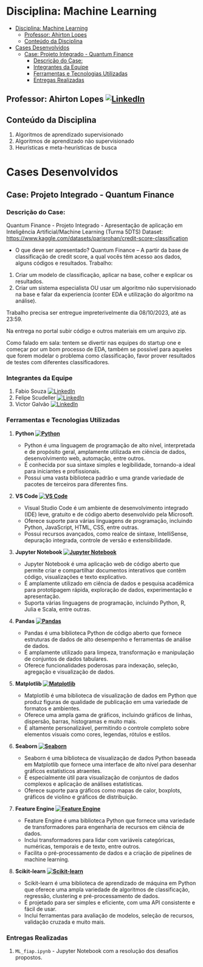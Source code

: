 # Disciplina: Machine Learning

- [Disciplina: Machine Learning](#disciplina-machine-learning)
  - [Professor: Ahirton Lopes ](#professor-ahirton-lopes-)
  - [Conteúdo da Disciplina](#conteúdo-da-disciplina)
- [Cases Desenvolvidos](#cases-desenvolvidos)
  - [Case: Projeto Integrado - Quantum Finance](#case-projeto-integrado---quantum-finance)
    - [Descrição do Case:](#descrição-do-case)
    - [Integrantes da Equipe](#integrantes-da-equipe)
    - [Ferramentas e Tecnologias Utilizadas](#ferramentas-e-tecnologias-utilizadas)
    - [Entregas Realizadas](#entregas-realizadas)

## Professor: Ahirton Lopes [![LinkedIn](https://img.shields.io/badge/LinkedIn-Profile-blue?style=flat-square&logo=linkedin)](https://www.linkedin.com/in/ahirtonlopes/)

## Conteúdo da Disciplina
1. Algoritmos de aprendizado supervisionado
2. Algoritmos de aprendizado não supervisionado
3. Heurísticas e meta-heurísticas de busca

# Cases Desenvolvidos 
## Case: Projeto Integrado - Quantum Finance
### Descrição do Case:
Quantum Finance - Projeto Integrado - Apresentação de aplicação em Inteligência Artificial/Machine Learning  (Turma 5DTS)
Dataset: https://www.kaggle.com/datasets/parisrohan/credit-score-classification
- O que deve ser apresentado?
Quantum Finance – A partir da base de classificação de credit score, a qual vocês têm acesso aos dados, alguns códigos e resultados. 
Trabalho:

1. Criar um modelo de classificação, aplicar na base, colher e explicar os resultados.
2. Criar um sistema especialista OU usar um algoritmo não supervisionado na base e falar da experiencia (conter EDA e utilização do algoritmo na análise).

Trabalho precisa ser entregue impreterivelmente dia 08/10/2023, até as 23:59. 

Na entrega no portal subir código e outros materiais em um arquivo zip.

Como falado em sala: tentem se divertir nas equipes do startup one e começar por um bom processo de EDA, também se possível para aqueles que forem modelar o problema como classificação, favor prover resultados de testes com diferentes classificadores.

### Integrantes da Equipe
1. Fabio Souza [![LinkedIn](https://img.shields.io/badge/LinkedIn-Profile-blue?style=flat-square&logo=linkedin)](https://www.linkedin.com/in/fabiomarcelosouza/)
2. Felipe Scudeller [![LinkedIn](https://img.shields.io/badge/LinkedIn-Profile-blue?style=flat-square&logo=linkedin)](https://www.linkedin.com/in/felipe-scudeller/)
3. Victor Galvão [![LinkedIn](https://img.shields.io/badge/LinkedIn-Profile-blue?style=flat-square&logo=linkedin)](https://www.linkedin.com/in/victor-galv%C3%A3o-74b63410a/)

### Ferramentas e Tecnologias Utilizadas
1. **Python [![Python](https://img.shields.io/badge/Python-Programming-yellow?style=flat-square&logo=python)](https://www.python.org/)**
   - Python é uma linguagem de programação de alto nível, interpretada e de propósito geral, amplamente utilizada em ciência de dados, desenvolvimento web, automação, entre outros.
   - É conhecida por sua sintaxe simples e legibilidade, tornando-a ideal para iniciantes e profissionais.
   - Possui uma vasta biblioteca padrão e uma grande variedade de pacotes de terceiros para diferentes fins.

2. **VS Code [![VS Code](https://img.shields.io/badge/VS_Code-IDE-blue?style=flat-square&logo=visual-studio-code)](https://code.visualstudio.com/)**
   - Visual Studio Code é um ambiente de desenvolvimento integrado (IDE) leve, gratuito e de código aberto desenvolvido pela Microsoft.
   - Oferece suporte para várias linguagens de programação, incluindo Python, JavaScript, HTML, CSS, entre outras.
   - Possui recursos avançados, como realce de sintaxe, IntelliSense, depuração integrada, controle de versão e extensibilidade.

3. **Jupyter Notebook [![Jupyter Notebook](https://img.shields.io/badge/Jupyter_Notebook-Interactive_Computing-orange?style=flat-square&logo=jupyter)](https://jupyter.org/)**
   - Jupyter Notebook é uma aplicação web de código aberto que permite criar e compartilhar documentos interativos que contêm código, visualizações e texto explicativo.
   - É amplamente utilizado em ciência de dados e pesquisa acadêmica para prototipagem rápida, exploração de dados, experimentação e apresentação.
   - Suporta várias linguagens de programação, incluindo Python, R, Julia e Scala, entre outras.

4. **Pandas [![Pandas](https://img.shields.io/badge/Pandas-Data_Manipulation-blue?style=flat-square&logo=pandas)](https://pandas.pydata.org/)**
   - Pandas é uma biblioteca Python de código aberto que fornece estruturas de dados de alto desempenho e ferramentas de análise de dados.
   - É amplamente utilizado para limpeza, transformação e manipulação de conjuntos de dados tabulares.
   - Oferece funcionalidades poderosas para indexação, seleção, agregação e visualização de dados.

5. **Matplotlib [![Matplotlib](https://img.shields.io/badge/Matplotlib-Data_Visualization-yellow?style=flat-square&logo=matplotlib)](https://matplotlib.org/)**
   - Matplotlib é uma biblioteca de visualização de dados em Python que produz figuras de qualidade de publicação em uma variedade de formatos e ambientes.
   - Oferece uma ampla gama de gráficos, incluindo gráficos de linhas, dispersão, barras, histogramas e muito mais.
   - É altamente personalizável, permitindo o controle completo sobre elementos visuais como cores, legendas, rótulos e estilos.

6. **Seaborn [![Seaborn](https://img.shields.io/badge/Seaborn-Statistical_Data_Visualization-brightgreen?style=flat-square&logo=seaborn)](https://seaborn.pydata.org/)**
   - Seaborn é uma biblioteca de visualização de dados Python baseada em Matplotlib que fornece uma interface de alto nível para desenhar gráficos estatísticos atraentes.
   - É especialmente útil para visualização de conjuntos de dados complexos e aplicação de análises estatísticas.
   - Oferece suporte para gráficos como mapas de calor, boxplots, gráficos de violino e gráficos de distribuição.

7. **Feature Engine [![Feature Engine](https://img.shields.io/badge/Feature_Engine-Feature_Engineering-orange?style=flat-square&logo=feature-engine)](https://feature-engine.readthedocs.io/en/latest/)**
   - Feature Engine é uma biblioteca Python que fornece uma variedade de transformadores para engenharia de recursos em ciência de dados.
   - Inclui transformadores para lidar com variáveis categóricas, numéricas, temporais e de texto, entre outros.
   - Facilita o pré-processamento de dados e a criação de pipelines de machine learning.

8. **Scikit-learn [![Scikit-learn](https://img.shields.io/badge/Scikit_learn-Machine_Learning-yellowgreen?style=flat-square&logo=scikit-learn)](https://scikit-learn.org/)**
   - Scikit-learn é uma biblioteca de aprendizado de máquina em Python que oferece uma ampla variedade de algoritmos de classificação, regressão, clustering e pré-processamento de dados.
   - É projetado para ser simples e eficiente, com uma API consistente e fácil de usar.
   - Inclui ferramentas para avaliação de modelos, seleção de recursos, validação cruzada e muito mais.

### Entregas Realizadas
1. `ML_fiap.ipynb` - Jupyter Notebook com a resolução dos desafios propostos.